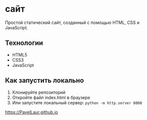 # сайт

Простой статический сайт, созданный с помощью HTML, CSS и JavaScript.

## Технологии
- HTML5
- CSS3
- JavaScript

## Как запустить локально
1. Клонируйте репозиторий
2. Откройте файл index.html в браузере
3. Или запустите локальный сервер: `python -m http.server 8000` 

https://PavelLaur.github.io
